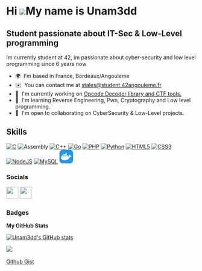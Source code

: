 Hi ![](https://user-images.githubusercontent.com/18350557/176309783-0785949b-9127-417c-8b55-ab5a4333674e.gif)My name is Unam3dd
===============================================================================================================================

Student passionate about IT-Sec & Low-Level programming
-------------------------------------------------------

Im currently student at 42, im passionate about cyber-security and low level programming since 6 years now

* 🌍  I'm based in France, Bordeaux/Angouleme
* ✉️  You can contact me at [stales@student.42angouleme.fr](mailto:stales@student.42angouleme.fr)
* 🚀  I'm currently working on [Opcode Decoder library and CTF tools.](https://github.com/Unam3dd?tab=repositories)
* 🧠  I'm learning Reverse Engineering, Pwn, Cryptography and Low level programming.
* 🤝  I'm open to collaborating on CyberSecurity & Low-Level projects.

## Skills

<p align="left">
<a href="https://docs.microsoft.com/en-us/cpp/?view=msvc-170" target="_blank" rel="noreferrer"><img src="https://raw.githubusercontent.com/danielcranney/readme-generator/main/public/icons/skills/c-colored.svg" width="36" height="36" alt="C" /></a>
 <a target="_blank" rel="noreferrer"><img src="https://cdn.hackr.io/uploads/topics_svg/1515163329FBBk5SGRAt.svg" width="36" height="36" alt="Assembly"</a>
<a href="https://docs.microsoft.com/en-us/cpp/?view=msvc-170" target="_blank" rel="noreferrer"><img src="https://raw.githubusercontent.com/danielcranney/readme-generator/main/public/icons/skills/cplusplus-colored.svg" width="36" height="36" alt="C++" /></a>
<a href="https://go.dev/doc/" target="_blank" rel="noreferrer"><img src="https://raw.githubusercontent.com/danielcranney/readme-generator/main/public/icons/skills/go-colored.svg" width="36" height="36" alt="Go" /></a>
<a href="https://www.php.net/" target="_blank" rel="noreferrer"><img src="https://raw.githubusercontent.com/danielcranney/readme-generator/main/public/icons/skills/php-colored.svg" width="36" height="36" alt="PHP" /></a>
<a href="https://www.python.org/" target="_blank" rel="noreferrer"><img src="https://raw.githubusercontent.com/danielcranney/readme-generator/main/public/icons/skills/python-colored.svg" width="36" height="36" alt="Python" /></a>
<a href="https://developer.mozilla.org/en-US/docs/Glossary/HTML5" target="_blank" rel="noreferrer"><img src="https://raw.githubusercontent.com/danielcranney/readme-generator/main/public/icons/skills/html5-colored.svg" width="36" height="36" alt="HTML5" /></a>
<a href="https://www.w3.org/TR/CSS/#css" target="_blank" rel="noreferrer"><img src="https://raw.githubusercontent.com/danielcranney/readme-generator/main/public/icons/skills/css3-colored.svg" width="36" height="36" alt="CSS3" /></a>
<a href="https://nodejs.org/en/" target="_blank" rel="noreferrer"><img src="https://raw.githubusercontent.com/danielcranney/readme-generator/main/public/icons/skills/nodejs-colored.svg" width="36" height="36" alt="NodeJS" /></a>
<a href="https://www.mysql.com/" target="_blank" rel="noreferrer"><img src="https://raw.githubusercontent.com/danielcranney/readme-generator/main/public/icons/skills/mysql-colored.svg" width="36" height="36" alt="MySQL" /></a>
 <a href="https://www.docker.com/" target="_blank" rel="noreferrer"><img src="https://raw.githubusercontent.com/tandpfun/skill-icons/main/icons/Docker.svg" width="36" height="36" alt="Docker" /></a>
  </p>


### Socials

<p align="left"> <a href="https://www.github.com/Unam3dd" target="_blank" rel="noreferrer"><img src="https://raw.githubusercontent.com/danielcranney/readme-generator/main/public/icons/socials/github.svg" width="32" height="32" /></a> <a href="https://www.twitter.com/sam0verfl0w" target="_blank" rel="noreferrer"><img src="https://raw.githubusercontent.com/danielcranney/readme-generator/main/public/icons/socials/twitter.svg" width="32" height="32" /></a></p>

### Badges

<b>My GitHub Stats</b>

<a href="http://www.github.com/Unam3dd"><img src="https://github-readme-stats.vercel.app/api?username=Unam3dd&show_icons=true&hide=&count_private=true&title_color=64748b&text_color=64748b&icon_color=64748b&bg_color=ffffff&hide_border=true&show_icons=true" alt="Unam3dd's GitHub stats" /></a>

<a href="http://www.github.com/Unam3dd"><img src="https://github-readme-streak-stats.herokuapp.com/?user=Unam3dd&stroke=64748b&background=ffffff&ring=64748b&fire=64748b&currStreakNum=64748b&currStreakLabel=64748b&sideNums=64748b&sideLabels=64748b&dates=64748b&hide_border=true" /></a>

<a href="https://gist.github.com/Unam3dd">Github Gist</a>

